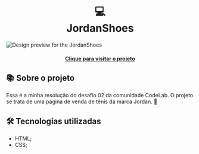 <h1 align="center">
  💻<br>JordanShoes
</h1>

![Design preview for the JordanShoes](https://github.com/user-attachments/assets/9247d95d-bed8-438f-8603-2a456ffd8d0b)

<h4 align="center"><a href="https://jordanshoes-store.netlify.app/">Clique para visitar o projeto</a></h4>

## 📚 Sobre o projeto

Essa é a minha resolução do desafio 02 da comunidade CodeLab. O projeto se trata de uma página de venda de tênis da marca Jordan. 🚀

## 🛠️ Tecnologias utilizadas

- HTML;
- CSS;
